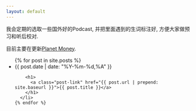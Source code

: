 ```yaml
---
layout: default
---
```


我会定期的选取一些国外好的Podcast, 并把里面遇到的生词标注好, 方便大家做预习和听后校对.

目前主要在更新[Planet Money](/PlanetMoney/).

<div class="home">

  <ul class="post-list">
    {% for post in site.posts %}
      <li>
        <span class="post-meta">{{ post.date | date: "%Y-%m-%d,%A" }}</span>

        <h1>
          <a class="post-link" href="{{ post.url | prepend: site.baseurl }}">{{ post.title }}</a>
        </h1>
      </li>
    {% endfor %}
  </ul>

</div>
